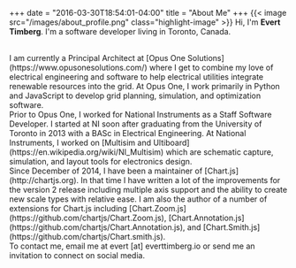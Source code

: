 +++
date = "2016-03-30T18:54:01-04:00"
title = "About Me"
+++
{{< image src="/images/about_profile.png" class="highlight-image" >}}
Hi, I'm **Evert Timberg**. I'm a software developer living in Toronto, Canada.

<br>
I am currently a Principal Architect at [Opus One Solutions](https://www.opusonesolutions.com/) where I get to combine my love of electrical engineering and software to help electrical utilities integrate renewable resources into the grid. At Opus One, I work primarily in Python and JavaScript to develop grid planning, simulation, and optimization software. 

<br>
Prior to Opus One, I worked for National Instruments as a Staff Software Developer. I started at NI soon after graduating from the University of Toronto in 2013 with a BASc in Electrical Engineering. At National Instruments, I worked on [Multisim and Ultiboard](https://en.wikipedia.org/wiki/NI_Multisim) which are schematic capture, simulation, and layout tools for electronics design.

<br>
Since December of 2014, I have been a maintainer of [Chart.js](http://chartjs.org). In that time I have written a lot of the improvements for the version 2 release including multiple axis support and the ability to create new scale types with relative ease. I am also the author of a number of extensions for Chart.js including [Chart.Zoom.js](https://github.com/chartjs/Chart.Zoom.js), [Chart.Annotation.js](https://github.com/chartjs/Chart.Annotation.js), and [Chart.Smith.js](https://github.com/chartjs/Chart.smith.js).

<br>
To contact me, email me at evert [at] everttimberg.io or send me an invitation to connect on social media.